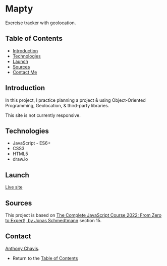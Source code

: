 # Mapty

Exercise tracker with geolocation.

## Table of Contents

-   [Introduction](#introduction)
-   [Technologies](#technologies)
-   [Launch](#launch)
-   [Sources](#sources)
-   [Contact Me](#contact)

## Introduction

In this project, I practice planning a project & using Object-Oriented Programming, Geolocation, & third-party libraries.

This site is not currently responsive.

## Technologies

-   JavaScript - ES6+
-   CSS3
-   HTML5
-   draw.io

## Launch

<a href="https://anthonychavis.github.io/mapty/" target="_blank">Live site</a>

## Sources

This project is based on <a href="https://www.udemy.com/course/the-complete-javascript-course/" target="_blank">The Complete JavaScript Course 2022: From Zero to Expert!, by Jonas Schmedtmann</a> section 15.

## Contact

[Anthony Chavis][email].

-   Return to the [Table of Contents](#table-of-contents)

[lesson-site]: https://www.udemy.com/course/the-complete-javascript-course/
[email]: gitanthony@yahoo.com
